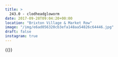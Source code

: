```yaml
---
title: >
  243.0 - clodheadgloworm
date: 2017-09-28T09:04:20+00:00
location: "Brixton Village & Market Row"
image: "/img/e6ad056320cb3efa148aa54826c64446.jpg"
draft: false
instagram: true
---
```


{{<photo src="/img/e6ad056320cb3efa148aa54826c64446.jpg">}}
